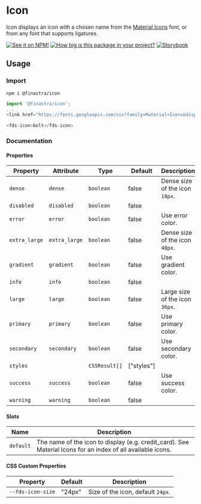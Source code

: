 # Icon

Icon displays an icon with a chosen name from the [Material Icons](https://fonts.google.com/icons) font, or from any font that supports ligatures.

[![See it on NPM!](https://img.shields.io/npm/v/@finastra/icon?style=for-the-badge)](https://www.npmjs.com/package/@finastra/icon)
[![How big is this package in your project?](https://img.shields.io/bundlephobia/minzip/@finastra/icon?style=for-the-badge)](https://bundlephobia.com/result?p=@finastra/icon')
[![Storybook](https://shields.io/badge/-Play%20with%20this%20web%20component-2a0481?logo=storybook&style=for-the-badge)](https://finastra.github.io/finastra-design-system/?path=/story/components-icon--default)

## Usage

### Import

```
npm i @finastra/icon
```

```ts
import '@finastra/icon';
...
<link href="https://fonts.googleapis.com/css?family=Material+Icons&display=block" rel="stylesheet">

<fds-icon>bolt</fds-icon>
```


### Documentation
<!-- DOC -->
#### Properties

| Property      | Attribute     | Type          | Default    | Description                    |
|---------------|---------------|---------------|------------|--------------------------------|
| `dense`       | `dense`       | `boolean`     | false      | Dense size of the icon `18px`. |
| `disabled`    | `disabled`    | `boolean`     | false      |                                |
| `error`       | `error`       | `boolean`     | false      | Use error color.               |
| `extra_large` | `extra_large` | `boolean`     | false      | Dense size of the icon `48px`. |
| `gradient`    | `gradient`    | `boolean`     | false      | Use gradient color.            |
| `info`        | `info`        | `boolean`     | false      |                                |
| `large`       | `large`       | `boolean`     | false      | Large size of the icon `36px`. |
| `primary`     | `primary`     | `boolean`     | false      | Use primary color.             |
| `secondary`   | `secondary`   | `boolean`     | false      | Use secondary color.           |
| `styles`      |               | `CSSResult[]` | ["styles"] |                                |
| `success`     | `success`     | `boolean`     | false      | Use success color.             |
| `warning`     | `warning`     | `boolean`     | false      |                                |

#### Slots

| Name      | Description                                      |
|-----------|--------------------------------------------------|
| `default` | The name of the icon to display (e.g. credit_card). See Material Icons for an index of all available icons. |

#### CSS Custom Properties

| Property          | Default | Description                       |
|-------------------|---------|-----------------------------------|
| `--fds-icon-size` | "24px"  | Size of the icon, default `24px`. |
<!-- /DOC -->